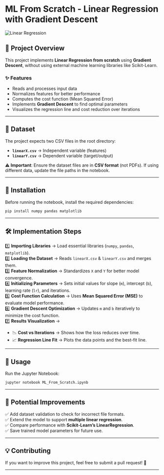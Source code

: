 # ML From Scratch - Linear Regression with Gradient Descent

![Linear Regression](https://upload.wikimedia.org/wikipedia/commons/3/3a/Linear_regression.svg)

## 🚀 Project Overview
This project implements **Linear Regression from scratch** using **Gradient Descent**, without using external machine learning libraries like Scikit-Learn.

### ✨ Features
- Reads and processes input data
- Normalizes features for better performance
- Computes the cost function (Mean Squared Error)
- Implements **Gradient Descent** to find optimal parameters
- Visualizes the regression line and cost reduction over iterations

---

## 📂 Dataset
The project expects two CSV files in the root directory:
- **`linearX.csv`** → Independent variable (features)
- **`linearY.csv`** → Dependent variable (target/output)

⚠️ **Important**: Ensure the dataset files are in **CSV format** (not PDFs). If using different data, update the file paths in the notebook.

---

## 🔧 Installation
Before running the notebook, install the required dependencies:

```bash
pip install numpy pandas matplotlib
```

---

## 🛠 Implementation Steps
1️⃣ **Importing Libraries** → Load essential libraries (`numpy`, `pandas`, `matplotlib`).  
2️⃣ **Loading the Dataset** → Reads `linearX.csv` & `linearY.csv` and merges them.  
3️⃣ **Feature Normalization** → Standardizes `X` and `Y` for better model convergence.  
4️⃣ **Initializing Parameters** → Sets initial values for slope (`m`), intercept (`b`), learning rate (`lr`), and iterations.  
5️⃣ **Cost Function Calculation** → Uses **Mean Squared Error (MSE)** to evaluate model performance.  
6️⃣ **Gradient Descent Optimization** → Updates `m` and `b` iteratively to minimize the cost function.  
7️⃣ **Results Visualization** →
   - 📉 **Cost vs Iterations** → Shows how the loss reduces over time.
   - 📈 **Regression Line Fit** → Plots the data points and the best-fit line.

---

## 🎯 Usage
Run the Jupyter Notebook:

```bash
jupyter notebook ML_From_Scratch.ipynb
```

---

## 🚀 Potential Improvements
✅ Add dataset validation to check for incorrect file formats.  
✅ Extend the model to support **multiple linear regression**.  
✅ Compare performance with **Scikit-Learn’s LinearRegression**.  
✅ Save trained model parameters for future use.  

---

## 💡 Contributing
If you want to improve this project, feel free to submit a pull request! 🙌

---

